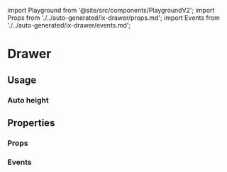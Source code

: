 import Playground from '@site/src/components/PlaygroundV2';
import Props from './../auto-generated/ix-drawer/props.md';
import Events from './../auto-generated/ix-drawer/events.md';

# Drawer

## Usage

<Playground
name="drawer-full-height" height="24rem"
examplesByName></Playground>

### Auto height

<Playground
name="drawer" height="24rem"
hideInitalCodePreview
examplesByName></Playground>

## Properties

### Props

<Props />

### Events

<Events />
